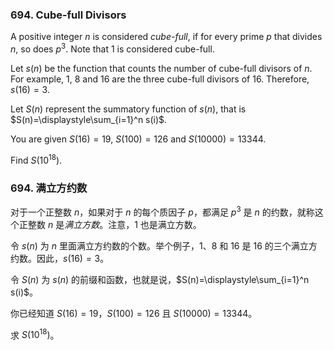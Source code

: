 ### 694. Cube-full Divisors

A positive integer $n$ is considered *cube-full*, if for every prime $p$ that divides $n$, so does $p^3$. Note that $1$ is considered cube-full.

Let $s(n)$ be the function that counts the number of cube-full divisors of $n$. For example, $1$, $8$ and $16$ are the three cube-full divisors of $16$. Therefore, $s(16)=3$.

Let $S(n)$ represent the summatory function of $s(n)$, that is $S(n)=\displaystyle\sum_{i=1}^n s(i)$.

You are given $S(16) =  19$, $S(100) = 126$ and $S(10000) = 13344$.

Find $S(10^{18})$.

### 694. 满立方约数

对于一个正整数 $n$，如果对于 $n$ 的每个质因子 $p$，都满足 $p^3$ 是 $n$ 的约数，就称这个正整数 $n$ 是*满立方数*。注意，$1$ 也是满立方数。

令 $s(n)$ 为 $n$ 里面满立方约数的个数。举个例子，$1$、$8$ 和 $16$ 是 $16$ 的三个满立方约数。因此，$s(16)=3$。

令 $S(n)$ 为 $s(n)$ 的前缀和函数，也就是说，$S(n)=\displaystyle\sum_{i=1}^n s(i)$。

你已经知道 $S(16) =  19$，$S(100) = 126$ 且 $S(10000) = 13344$。

求 $S(10^{18})$。

